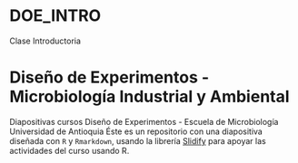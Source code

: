 # DOE_INTRO
Clase Introductoria 
# Diseño de Experimentos  - Microbiología Industrial y Ambiental 
Diapositivas cursos Diseño de Experimentos  - Escuela de Microbiología Universidad de Antioquia
Éste es un repositorio con una diapositiva diseñada con `R` y  `Rmarkdown`, usando la librería [Slidify](https://github.com/ramnathv/slidify/) para apoyar las actividades del curso usando R. 
